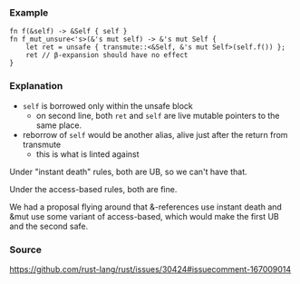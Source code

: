 ### Example

```
fn f(&self) -> &Self { self }
fn f_mut_unsure<'s>(&'s mut self) -> &'s mut Self {
    let ret = unsafe { transmute::<&Self, &'s mut Self>(self.f()) };
    ret // β-expansion should have no effect
}
```

### Explanation

- `self` is borrowed only within the unsafe block
  - on second line, both `ret` and `self` are live mutable pointers to the same place.
- reborrow of `self` would be another alias, alive just after the return from transmute
  - this is what is linted against
        
Under "instant death" rules, both are UB, so we can't have that.

Under the access-based rules, both are fine.

We had a proposal flying around that &-references use instant death
and &mut use some variant of access-based, which would make the first
UB and the second safe.

### Source

https://github.com/rust-lang/rust/issues/30424#issuecomment-167009014
